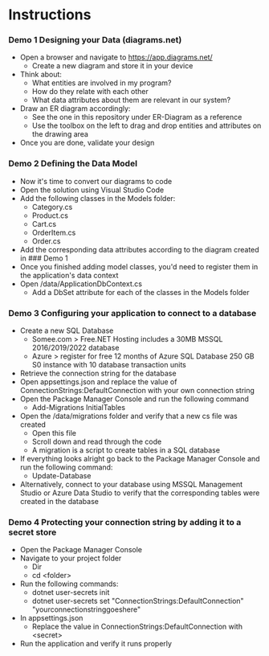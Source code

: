 # Instructions

### Demo 1 Designing your Data (diagrams.net)
- Open a browser and navigate to https://app.diagrams.net/
    - Create a new diagram and store it in your device
- Think about:
    - What entities are involved in my program?
    - How do they relate with each other
    - What data attributes about them are relevant in our system?
- Draw an ER diagram accordingly:
    - See the one in this repository under ER-Diagram as a reference
    - Use the toolbox on the left to drag and drop entities and attributes on the drawing area
- Once you are done, validate your design

### Demo 2 Defining the Data Model
- Now it's time to convert our diagrams to code
- Open the solution using Visual Studio Code
- Add the following classes in the Models folder:
    - Category.cs
    - Product.cs
    - Cart.cs
    - OrderItem.cs
    - Order.cs
- Add the corresponding data attributes according to the diagram created in ### Demo 1
- Once you finished adding model classes, you'd need to register them in the application's data context
- Open /data/ApplicationDbContext.cs
    - Add a DbSet<T> attribute for each of the classes in the Models folder

### Demo 3 Configuring your application to connect to a database
- Create a new SQL Database
    - Somee.com > Free.NET Hosting includes a 30MB MSSQL 2016/2019/2022 database
    - Azure > register for free 12 months of Azure SQL Database 250 GB S0 instance with 10 database transaction units
- Retrieve the connection string for the database
- Open appsettings.json and replace the value of ConnectionStrings:DefaultConnection with your own connection string
- Open the Package Manager Console and run the following command
    - Add-Migrations InitialTables
- Open the /data/migrations folder and verify that a new cs file was created
    - Open this file
    - Scroll down and read through the code
    - A migration is a script to create tables in a SQL database
- If everything looks alright go back to the Package Manager Console and run the following command:
    - Update-Database
- Alternatively, connect to your database using MSSQL Management Studio or Azure Data Studio to verify that the corresponding tables were created in the database

### Demo 4 Protecting your connection string by adding it to a secret store
- Open the Package Manager Console
- Navigate to your project folder
    - Dir
    - cd \<folder>
- Run the following commands:
    - dotnet user-secrets init
    - dotnet user-secrets set "ConnectionStrings:DefaultConnection" "yourconnectionstringgoeshere"
- In appsettings.json
    - Replace the value in ConnectionStrings:DefaultConnection with \<secret>
- Run the application and verify it runs properly
